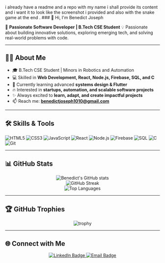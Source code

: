i already have a readme and a repo with my name i shall provide its content and i want it to look like the screenshot i provided and also with the snake game at the end .  ### 👋 Hi, I'm Benedict Joseph

🚀 **Passionate Software Developer | B.Tech CSE Student**
💡 Passionate about building innovative solutions, exploring emerging tech, and solving real-world problems with code.

---

## 🧑‍💻 About Me

-   🎓 B.Tech CSE Student | Minors in Robotics and Automation
-   💻 Skilled in **Web Development, React, Node.js, Firebase, SQL, and C**
-   🌱 Currently learning advanced **systems design & Flutter**
-   🔥 Interested in **startups, automation, and scalable software projects**
-   ✨ Always excited to **learn, adapt, and create impactful projects**
-   📫 Reach me: **benedictjoseph1010@gmail.com**

---

## 🛠️ Skills & Tools
<p align="left">
  <img src="https://img.shields.io/badge/HTML5-E34F26?style=for-the-badge&logo=html5&logoColor=white" alt="HTML5">
  <img src="https://img.shields.io/badge/CSS3-1572B6?style=for-the-badge&logo=css3&logoColor=white" alt="CSS3">
  <img src="https://img.shields.io/badge/JavaScript-F7DF1E?style=for-the-badge&logo=javascript&logoColor=black" alt="JavaScript">
  <img src="https://img.shields.io/badge/React-20232A?style=for-the-badge&logo=react&logoColor=61DAFB" alt="React">
  <img src="https://img.shields.io/badge/Node.js-339933?style=for-the-badge&logo=node.js&logoColor=white" alt="Node.js">
  <img src="https://img.shields.io/badge/Firebase-FFCA28?style=for-the-badge&logo=firebase&logoColor=black" alt="Firebase">
  <img src="https://img.shields.io/badge/SQL-025E8C?style=for-the-badge&logo=database&logoColor=white" alt="SQL">
  <img src="https://img.shields.io/badge/C-00599C?style=for-the-badge&logo=c&logoColor=white" alt="C">
  <img src="https://img.shields.io/badge/Git-F05032?style=for-the-badge&logo=git&logoColor=white" alt="Git">
</p>

---

## 📊 GitHub Stats
<p align="center">
  <img src="https://github-readme-stats.vercel.app/api?username=BenedictJoseph&show_icons=true&theme=radical" alt="Benedict's GitHub stats">
  <br>
  <img src="https://github-readme-streak-stats.herokuapp.com/?user=BenedictJoseph&theme=radical" alt="GitHub Streak">
  <br>
  <img src="https://github-readme-stats.vercel.app/api/top-langs/?username=BenedictJoseph&layout=compact&theme=radical" alt="Top Languages">
</p>

---

## 🏆 GitHub Trophies
<p align="center">
  <img src="https://github-profile-trophy.vercel.app/?username=BenedictJoseph&theme=darkhub&column=4" alt="trophy">
</p>

---

## 🌐 Connect with Me
<p align="center">
  <a href="https://www.linkedin.com/in/benedict-joseph-a6ab59293">
    <img src="https://img.shields.io/badge/LinkedIn-0077B5?style=for-the-badge&logo=linkedin&logoColor=white" alt="LinkedIn Badge">
  </a>
  <a href="mailto:benedictjoseph1010@gmail.com">
    <img src="https://img.shields.io/badge/Email-D14836?style=for-the-badge&logo=gmail&logoColor=white" alt="Email Badge">
  </a>
</p>
